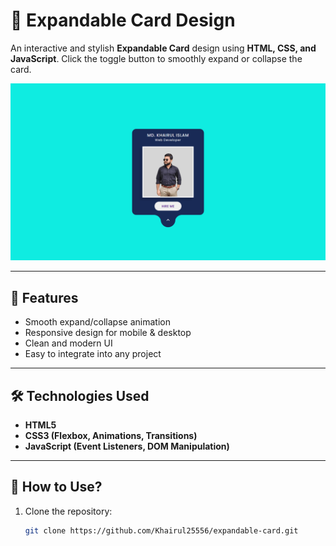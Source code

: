 # 📌 Expandable Card Design

An interactive and stylish **Expandable Card** design using **HTML, CSS, and JavaScript**. Click the toggle button to smoothly expand or collapse the card.

![Expandable Card Preview](demo.png) 

---

## 🚀 Features  
- Smooth expand/collapse animation  
- Responsive design for mobile & desktop  
- Clean and modern UI  
- Easy to integrate into any project  

---

## 🛠️ Technologies Used  
- **HTML5**  
- **CSS3 (Flexbox, Animations, Transitions)**  
- **JavaScript (Event Listeners, DOM Manipulation)**  

---

## 📌 How to Use?  
1. Clone the repository:  
   ```bash
   git clone https://github.com/Khairul25556/expandable-card.git
